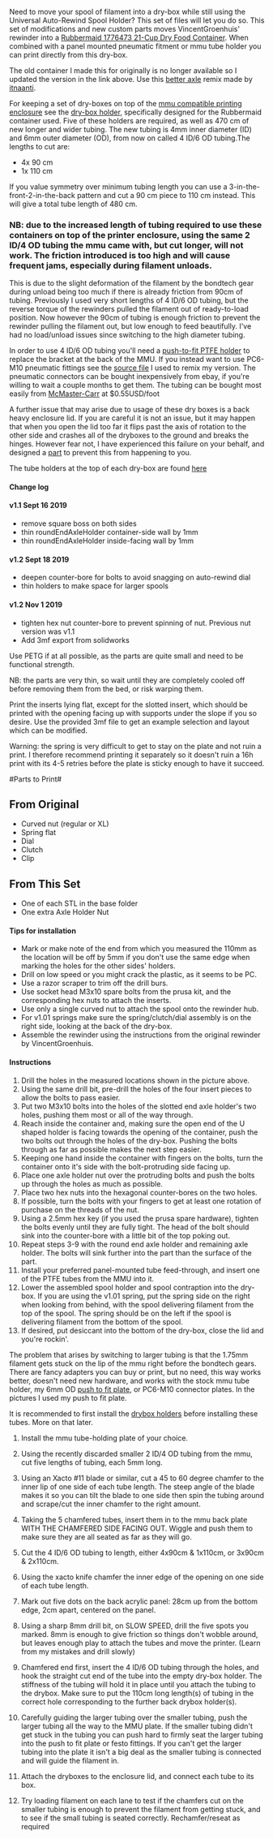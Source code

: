 Need to move your spool of filament into a dry-box while still using the Universal Auto-Rewind Spool Holder? This set of files will let you do so. This set of modifications and new custom parts moves VincentGroenhuis' rewinder into a [Rubbermaid 1776473 21-Cup Dry Food Container](https://www.amazon.ca/Rubbermaid-1776473-21-Cup-Food-Container/dp/B003EYUZJU/ref=sr_1_1?dchild=1&keywords=rubbermaid+21+cup&qid=1617937803&s=kitchen&sr=1-1). When combined with a panel mounted pneumatic fitment or mmu tube holder you can print directly from this dry-box.

The old container I made this for originally is no longer available so I updated the version in the link above. Use this [better axle](https://www.thingiverse.com/thing:4324181) remix made by [itnaanti](https://www.thingiverse.com/itnaanti/designs).

For keeping a set of dry-boxes on top of the [mmu compatible printing enclosure](https://blog.prusaprinters.org/mmu2s-printer-enclosure/) see the [dry-box holder](https://www.thingiverse.com/thing:3867177), specifically designed for the Rubbermaid container used. Five of these holders are required, as well as 470 cm of new longer and wider tubing. The new tubing is 4mm inner diameter (ID) and 6mm outer diameter (OD), from now on called 4 ID/6 OD tubing.The lengths to cut are:

* 4x 90 cm
* 1x 110 cm

If you value symmetry over minimum tubing length you can use a 3-in-the-front-2-in-the-back pattern and cut a 90 cm piece to 110 cm instead. This will give a total tube length of 480 cm. 

### NB: due to the increased length of tubing required to use these containers on top of the printer enclosure, using the same 2 ID/4 OD tubing the mmu came with, but cut longer, will not work. The friction introduced is too high and will cause frequent jams, especially during filament unloads. 

This is due to the slight deformation of the filament by the bondtech gear during unload being too much if there is already friction from 90cm of tubing. Previously I used very short lengths of 4 ID/6 OD tubing, but the reverse torque of the rewinders pulled the filament out of ready-to-load position. Now however the 90cm of tubing is enough friction to prevent the rewinder pulling the filament out, but low enough to feed beautifully. I've had no load/unload issues since switching to the high diameter tubing. 

In order to use 4 ID/6 OD tubing you'll need a [push-to-fit PTFE holder](https://www.thingiverse.com/thing:3812486) to replace the bracket at the back of the MMU. If you instead want to use PC6-M10 pneumatic fittings see the [source file](https://www.thingiverse.com/thing:3233579) I used to remix my version. The pneumatic connectors can be bought inexpensively from ebay, if you're willing to wait a couple months to get them. The tubing can be bought most easily from [McMaster-Carr](https://www.mcmaster.com/3295n6) at $0.55USD/foot

A further issue that may arise due to usage of these dry boxes is a back heavy enclosure lid. If you are careful it is not an issue, but it may happen that when you open the lid too far it flips past the axis of rotation to the other side and crashes all of the dryboxes to the ground and breaks the hinges. However fear not, I have experienced this failure on your behalf, and designed a [part](https://www.thingiverse.com/thing:3958071) to prevent this from happening to you. 

The tube holders at the top of each dry-box are found [here](https://www.thingiverse.com/thing:4918785)

#### Change log
#### v1.1 Sept 16 2019
* remove square boss on both sides
* thin roundEndAxleHolder container-side wall by 1mm
* thin roundEndAxleHolder inside-facing wall by 1mm

#### v1.2 Sept 18 2019
* deepen counter-bore for bolts to avoid snagging on auto-rewind dial
* thin holders to make space for larger spools

#### v1.2 Nov 1 2019
* tighten hex nut counter-bore to prevent spinning of nut. Previous nut version was v1.1
* Add 3mf export from solidworks

Use PETG if at all possible, as the parts are quite small and need to be functional strength.

NB: the parts are very thin, so wait until they are completely cooled off before removing them from the bed, or risk warping them. 

Print the inserts lying flat, except for the slotted insert, which should be printed with the opening facing up with supports under the slope if you so desire. Use the provided 3mf file to get an example selection and layout which can be modified.

Warning: the spring is very difficult to get to stay on the plate and not ruin a print. I therefore recommend printing it separately so it doesn't ruin a 16h print with its 4-5 retries before the plate is sticky enough to have it succeed. 

#Parts to Print#

## From Original
* Curved nut (regular or XL)
* Spring flat
* Dial
* Clutch
* Clip

## From This Set
* One of each STL in the base folder
* One extra Axle Holder Nut

#### Tips for installation
* Mark or make note of the end from which you measured the 110mm as the location will be off by 5mm if you don't use the same edge when marking the holes for the other sides' holders. 
* Drill on low speed or you might crack the plastic, as it seems to be PC. 
* Use a razor scraper to trim off the drill burs.
* Use socket head M3x10 spare bolts from the prusa kit, and the corresponding hex nuts to attach the inserts. 
* Use only a single curved nut to attach the spool onto the rewinder hub. 
* For v1.01 springs make sure the spring/clutch/dial assembly is on the right side, looking at the back of the dry-box.
* Assemble the rewinder using the instructions from the original rewinder by VincentGroenhuis.

#### Instructions
1. Drill the holes in the measured locations shown in the picture above.
2. Using the same drill bit, pre-drill the holes of the four insert pieces to allow the bolts to pass easier.
3. Put two M3x10 bolts into the holes of the slotted end axle holder's two holes, pushing them most or all of the way through.
4. Reach inside the container and, making sure the open end of the U shaped holder is facing towards the opening of the container, push the two bolts out through the holes of the dry-box. Pushing the bolts through as far as possible makes the next step easier. 
5. Keeping one hand inside the container with fingers on the bolts, turn the container onto it's side with the bolt-protruding side facing up.
6. Place one axle holder nut over the protruding bolts and push the bolts up through the holes as much as possible.
7. Place two hex nuts into the hexagonal counter-bores on the two holes. 
8. If possible, turn the bolts with your fingers to get at least one rotation of purchase on the threads of the nut.
9. Using a 2.5mm hex key (if you used the prusa spare hardware), tighten the bolts evenly until they are fully tight. The head of the bolt should sink into the counter-bore with a little bit of the top poking out. 
10. Repeat steps 3-9 with the round end axle holder and remaining axle holder. The bolts will sink further into the part than the surface of the part. 
11. Install your preferred panel-mounted tube feed-through, and insert one of the PTFE tubes from the MMU into it. 
12. Lower the assembled spool holder and spool contraption into the dry-box. If you are using the v1.01 spring, put the spring side on the right when looking from behind, with the spool delivering filament from the top of the spool. The spring should be on the left if the spool is delivering filament from the bottom of the spool. 
16. If desired, put desiccant into the bottom of the dry-box, close the lid and you're rockin'.

The problem that arises by switching to larger tubing is that the 1.75mm filament gets stuck  on the lip of the mmu right before the bondtech gears. There are fancy adapters you can buy or print, but no need, this way works better, doesn't need new hardware, and works with the stock mmu tube holder, my 6mm OD [push to fit plate](https://www.thingiverse.com/thing:3812486), or PC6-M10 connector plates. In the pictures I used my push to fit plate. 

It is recommended to first install the [drybox holders](https://www.thingiverse.com/thing:3867177) before installing these tubes. More on that later. 

1. Install the mmu tube-holding plate of your choice.

2. Using the recently discarded smaller 2 ID/4 OD tubing from the mmu, cut five lengths of tubing, each 5mm long.

1. Using an Xacto #11 blade or similar, cut a 45 to 60 degree chamfer to the inner lip of one side of each tube length. The steep angle of the blade makes it so you can tilt the blade to one side then spin the tubing around and scrape/cut the inner chamfer to the right amount. 

4. Taking the 5 chamfered tubes, insert them in to the mmu back plate WITH THE CHAMFERED SIDE FACING OUT. Wiggle and push them to make sure they are all seated as far as they will go. 

5. Cut the 4 ID/6 OD tubing to length, either 4x90cm & 1x110cm, or 3x90cm & 2x110cm. 

6. Using the xacto knife chamfer the inner edge of the opening on one side of each tube length. 

7. Mark out five dots on the back acrylic panel: 28cm up from the bottom edge, 2cm apart, centered on the panel. 

8. Using a sharp 8mm drill bit, on SLOW SPEED, drill the five spots you marked. 8mm is enough to give friction so things don't wobble around, but leaves enough play to attach the tubes and move the printer. (Learn from my mistakes and drill slowly)

9. Chamfered end first, insert the 4 ID/6 OD tubing through the holes, and hook the straight cut end of the tube into the empty dry-box holder. The stiffness of the tubing will hold it in place until you attach the tubing to the drybox. Make sure to put the 110cm long length(s) of tubing in the correct hole corresponding to the further back drybox holder(s).  

10. Carefully guiding the larger tubing over the smaller tubing, push the larger tubing all the way to the MMU plate. If the smaller tubing didn't get stuck in the tubing you can push hard to firmly seat the larger tubing into the push to fit plate or festo fittings. If you can't get the larger tubing into the plate it isn't a big deal as the smaller tubing is connected and will guide the filament in. 

12. Attach the dryboxes to the enclosure lid, and connect each tube to its box. 

11. Try loading filament on each lane to test if the chamfers cut on the smaller tubing is enough to prevent the filament from getting stuck, and to see if the small tubing is seated correctly. Rechamfer/reseat as required
